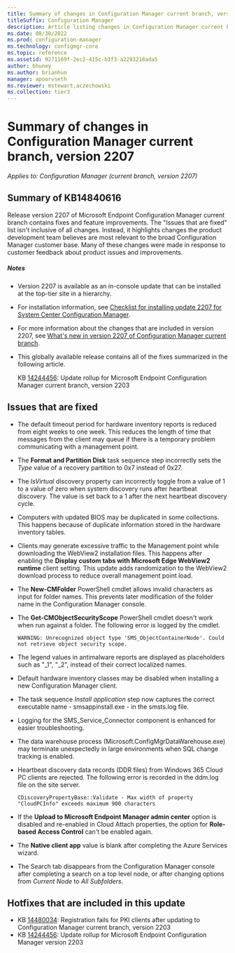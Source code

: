 ```yaml
---
title: Summary of changes in Configuration Manager current branch, version 2207
titleSuffix: Configuration Manager
description: Article listing changes in Configuration Manager current branch, version 2207
ms.date: 08/30/2022
ms.prod: configuration-manager
ms.technology: configmgr-core
ms.topic: reference
ms.assetid: 9271169f-2ec2-415c-b3f3-a2293218ada5
author: bhuney
ms.author: brianhun
manager: apoorvseth
ms.reviewer: mstewart,aczechowski
ms.collection: tier3
---
```


# Summary of changes in Configuration Manager current branch, version 2207

*Applies to: Configuration Manager (current branch, version 2207)*

## Summary of KB14840616
Release version 2207 of Microsoft Endpoint Configuration Manager current branch contains fixes and feature improvements.
The "Issues that are fixed" list isn't inclusive of all changes. Instead, it highlights changes the product development team believes are most relevant to the broad Configuration Manager customer base. Many of these changes were made in response to customer feedback about product issues and improvements.

##### Notes
- Version 2207 is available as an in-console update that can be installed at the top-tier site in a hierarchy.
- For installation information, see [Checklist for installing update 2207 for System Center Configuration Manager](../../core/servers/manage/checklist-for-installing-update-2207.md).
- For more information about the changes that are included in version 2207, see [What's new in version 2207 of Configuration Manager current branch](../../core/plan-design/changes/whats-new-in-version-2207.md).
- This globally available release contains all of the fixes summarized in the following article.

   KB [14244456](../../hotfix/2203/14244456.md): Update rollup for Microsoft Endpoint Configuration Manager current branch, version 2203

## Issues that are fixed

<!-- 13923149 -->
- The default timeout period for hardware inventory reports is reduced from eight weeks to one week. This reduces the length of time that messages from the client may queue if there is a temporary problem communicating with a management point.
<!-- 2840033 -->
- The **Format and Partition Disk** task sequence step incorrectly sets the *Type* value of a recovery partition to 0x7 instead of 0x27.
<!-- 9421122 -->
- The *IsVirtual* discovery property can incorrectly toggle from a value of 1 to a value of zero when system discovery runs after heartbeat discovery. The value is set back to a 1 after the next heartbeat discovery cycle. 
<!-- 10898529 -->
- Computers with updated BIOS may be duplicated in some collections. This happens because of duplicate information stored in the hardware inventory tables.
<!-- 12554467 -->
- Clients may generate excessive traffic to the Management point while downloading the WebView2 installation files. This happens after enabling the **Display custom tabs with Microsoft Edge WebView2 runtime** client setting. This update adds randomization to the WebView2 download process to reduce overall management point load.
<!-- 13177588 -->
- The **New-CMFolder** PowerShell cmdlet allows invalid characters as input for folder names. This prevents later modification of the folder name in the Configuration Manager console.
<!-- 13464778 -->
- The **Get-CMObjectSecurityScope** PowerShell cmdlet doesn't work when run against a folder. The following error is logged by the cmdlet.
   ```text
   WARNING: Unrecognized object type 'SMS_ObjectContainerNode'. Could not retrieve object security scope.
   ```
<!-- 14022391 -->
- The legend values in antimalware reports are displayed as placeholders such as "_1", "_2", instead of their correct localized names.
<!-- 14563799 -->
- Default hardware inventory classes may be disabled when installing a new Configuration Manager client.
<!-- 14567825 -->
- The task sequence *Install application* step now captures the correct executable name - smsappinstall.exe - in the smsts.log file.
<!-- 14716643 -->
- Logging for the SMS_Service_Connector component is enhanced for easier troubleshooting. 
<!-- 14918873 -->
- The data warehouse process (Microsoft.ConfigMgrDataWarehouse.exe) may terminate unexpectedly in large environments when SQL change tracking is enabled.
<!-- 15037050 -->
- Heartbeat discovery data records (DDR files) from Windows 365 Cloud PC clients are rejected. The following error is recorded in the ddm.log file on the site server.
   ```text
   CDiscoveryPropertyBase::Validate - Max width of property "CloudPCInfo" exceeds maximum 900 characters
   ```
<!-- 14916633 -->
- If the **Upload to Microsoft Endpoint Manager admin center** option is disabled and re-enabled in Cloud Attach properties, the option for **Role-based Access Control** can't be enabled again. 
<!-- 14727900 -->
- The **Native client app** value is blank after completing the Azure Services wizard.
<!-- 14960789 -->
- The Search tab disappears from the Configuration Manager console after completing a search on a top level node, or after changing options from *Current Node* to *All Subfolders*.

## Hotfixes that are included in this update
- KB [14480034](../../hotfix/2203/14480034.md): Registration fails for PKI clients after updating to Configuration Manager current branch, version 2203
- KB [14244456](../../hotfix/2203/14244456.md): Update rollup for Microsoft Endpoint Configuration Manager version 2203